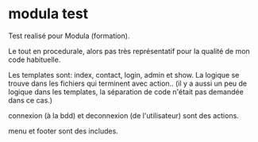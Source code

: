 # modula test
Test realisé pour Modula (formation).

Le tout en procedurale, alors pas très représentatif pour la qualité de mon code habituelle.


Les templates sont: index, contact, login, admin et show. 
La logique se trouve dans les fichiers qui terminent avec action.. (il y a aussi un peu de logique dans les templates, la séparation de code n'était pas demandée dans ce cas.)

connexion (à la bdd) et deconnexion (de l'utilisateur) sont des actions.

menu et footer sont des includes.